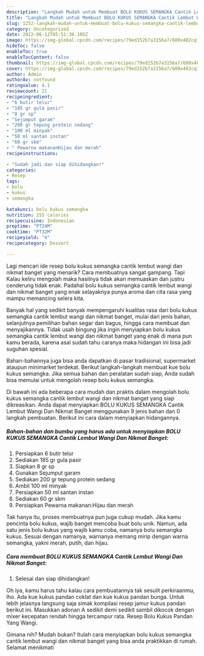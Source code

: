 ```yaml
---
description: "Langkah Mudah untuk Membuat BOLU KUKUS SEMANGKA Cantik Lembut Wangi Dan Nikmat Banget{ yang Bikin Ngiler,  Menu Buat lebaran"
title: "Langkah Mudah untuk Membuat BOLU KUKUS SEMANGKA Cantik Lembut Wangi Dan Nikmat Banget{ yang Bikin Ngiler,  Menu Buat lebaran"
slug: 1252-langkah-mudah-untuk-membuat-bolu-kukus-semangka-cantik-lembut-wangi-dan-nikmat-banget-yang-bikin-ngiler-menu-buat-lebaran
category: Uncategorized
date: 2022-06-12T05:51:36.105Z
image: https://img-global.cpcdn.com/recipes/79ed152b7a3156a7/680x482cq70/bolu-kukus-semangka-cantik-lembut-wangi-dan-nikmat-banget-foto-resep-utama.jpg
hideToc: false
enableToc: true
enableTocContent: false
thumbnail: https://img-global.cpcdn.com/recipes/79ed152b7a3156a7/680x482cq70/bolu-kukus-semangka-cantik-lembut-wangi-dan-nikmat-banget-foto-resep-utama.jpg
cover: https://img-global.cpcdn.com/recipes/79ed152b7a3156a7/680x482cq70/bolu-kukus-semangka-cantik-lembut-wangi-dan-nikmat-banget-foto-resep-utama.jpg
author: Admin
authorAv: notfound
ratingvalue: 4.1
reviewcount: 21
recipeingredient:
- "6 butir telur"
- "185 gr gula pasir"
- "8 gr sp"
- "Sejumput garam"
- "200 gr tepung protein sedang"
- "100 ml minyak"
- "50 ml santan instan"
- "60 gr skm"
- " Pewarna makananHijau dan merah"
recipeinstructions:

- "Sudah jadi dan siap dihidangkan!"
categories:
- Resep
tags:
- bolu
- kukus
- semangka

katakunci: bolu kukus semangka 
nutrition: 255 calories
recipecuisine: Indonesian
preptime: "PT24M"
cooktime: "PT32M"
recipeyield: "4"
recipecategory: Dessert

---
```



Lagi mencari ide resep bolu kukus semangka cantik lembut wangi dan nikmat banget yang menarik? Cara membuatnya sangat gampang. Tapi Kalau keliru mengolah maka hasilnya tidak akan memuaskan dan justru cenderung tidak enak. Padahal bolu kukus semangka cantik lembut wangi dan nikmat banget yang enak selayaknya punya aroma dan cita rasa yang mampu memancing selera kita.


Banyak hal yang sedikit banyak mempengaruhi kualitas rasa dari bolu kukus semangka cantik lembut wangi dan nikmat banget, mulai dari jenis bahan, selanjutnya pemilihan bahan segar dan bagus, hingga cara membuat dan menyajikannya. Tidak usah bingung jika ingin menyiapkan bolu kukus semangka cantik lembut wangi dan nikmat banget yang enak di mana pun kamu berada, karena asal sudah tahu caranya maka hidangan ini bisa jadi suguhan spesial.

Bahan-bahannya juga bisa anda dapatkan di pasar tradisional, supermarket ataupun minimarket terdekat. Berikut langkah-langkah membuat kue bolu kukus semangka. Jika semua bahan dan peralatan sudah siap, Anda sudah bisa memulai untuk mengolah resep bolu kukus semangka.


Di bawah ini ada beberapa cara mudah dan praktis dalam mengolah bolu kukus semangka cantik lembut wangi dan nikmat banget yang siap dikreasikan. Anda dapat menyiapkan BOLU KUKUS SEMANGKA Cantik Lembut Wangi Dan Nikmat Banget menggunakan 9 jenis bahan dan 0 langkah pembuatan. Berikut ini cara dalam menyiapkan hidangannya.

<!--inarticleads1-->

##### Bahan-bahan dan bumbu yang harus ada untuk menyiapkan BOLU KUKUS SEMANGKA Cantik Lembut Wangi Dan Nikmat Banget:

1. Persiapkan 6 butir telur
1. Sediakan 185 gr gula pasir
1. Siapkan 8 gr sp
1. Gunakan Sejumput garam
1. Sediakan 200 gr tepung protein sedang
1. Ambil 100 ml minyak
1. Persiapkan 50 ml santan instan
1. Sediakan 60 gr skm
1. Persiapkan  Pewarna makanan:Hijau dan merah


Tak hanya itu, proses membuatnya pun juga cukup mudah. Jika kamu pencinta bolu kukus, wajib banget mencoba buat bolu unik. Namun, ada satu jenis bolu kukus yang wajib kamu coba, namanya bolu semangka kukus. Sesuai dengan namanya, warnanya memang mirip dengan warna semangka, yakni merah, putih, dan hijau. 

<!--inarticleads2-->

##### Cara membuat BOLU KUKUS SEMANGKA Cantik Lembut Wangi Dan Nikmat Banget:


1. Selesai dan siap dihidangkan!

Oh iya, kamu harus tahu kalau cara pembuatannya tak sesulit perkiraanmu, lho. Ada kue kukus pandan coklat dan kue kukus pandan bunga. Untuk lebih jelasnya langsung saja simak kompilasi resep jamur kukus pandan berikut ini. Masukkan adonan A sedikit demi sedikit sambil dikocok dengan mixer kecepatan rendah hingga tercampur rata. Resep Bolu Kukus Pandan Yang Wangi. 

Gimana nih? Mudah bukan? Itulah cara menyiapkan bolu kukus semangka cantik lembut wangi dan nikmat banget yang bisa anda praktikkan di rumah. Selamat menikmati
